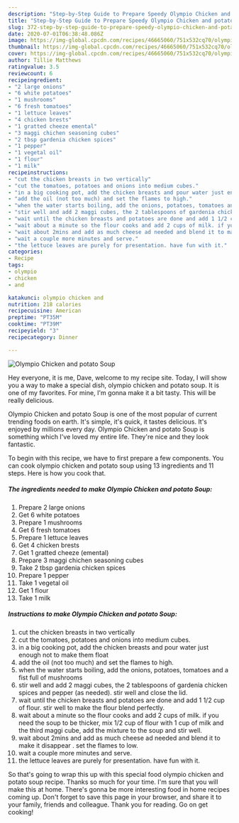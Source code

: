 ```yaml
---
description: "Step-by-Step Guide to Prepare Speedy Olympio Chicken and potato Soup"
title: "Step-by-Step Guide to Prepare Speedy Olympio Chicken and potato Soup"
slug: 372-step-by-step-guide-to-prepare-speedy-olympio-chicken-and-potato-soup
date: 2020-07-01T06:38:48.086Z
image: https://img-global.cpcdn.com/recipes/46665060/751x532cq70/olympio-chicken-and-potato-soup-recipe-main-photo.jpg
thumbnail: https://img-global.cpcdn.com/recipes/46665060/751x532cq70/olympio-chicken-and-potato-soup-recipe-main-photo.jpg
cover: https://img-global.cpcdn.com/recipes/46665060/751x532cq70/olympio-chicken-and-potato-soup-recipe-main-photo.jpg
author: Tillie Matthews
ratingvalue: 3.5
reviewcount: 6
recipeingredient:
- "2 large onions"
- "6 white potatoes"
- "1 mushrooms"
- "6 fresh tomatoes"
- "1 lettuce leaves"
- "4 chicken brests"
- "1 gratted cheeze emental"
- "3 maggi chichen seasoning cubes"
- "2 tbsp gardenia chicken spices"
- "1 pepper"
- "1 vegetal oil"
- "1 flour"
- "1 milk"
recipeinstructions:
- "cut the chicken breasts in two vertically"
- "cut the tomatoes, potatoes and onions into medium cubes."
- "in a big cooking pot, add the chicken breasts and pour water just enough not to make them float"
- "add the oil (not too much) and set the flames to high."
- "when the water starts boiling, add the onions, potatoes, tomatoes and a fist full of mushrooms"
- "stir well and add 2 maggi cubes, the 2 tablespoons of gardenia chicken spices and pepper (as needed). stir well and close the lid."
- "wait until the chicken breasts and potatoes are done and add 1 1/2 cup of flour. stir well to make the flour blend perfectly."
- "wait about a minute so the flour cooks and add 2 cups of milk. if you need the soup to be thicker, mix 1/2 cup of flour with 1 cup of milk and the third maggi cube, add the mixture to the soup and stir well."
- "wait about 2mins and add as much cheese ad needed and blend it to make it disappear . set the flames to low."
- "wait a couple more minutes and serve."
- "the lettuce leaves are purely for presentation. have fun with it."
categories:
- Recipe
tags:
- olympio
- chicken
- and

katakunci: olympio chicken and 
nutrition: 218 calories
recipecuisine: American
preptime: "PT35M"
cooktime: "PT39M"
recipeyield: "3"
recipecategory: Dinner

---
```



![Olympio Chicken and potato Soup](https://img-global.cpcdn.com/recipes/46665060/751x532cq70/olympio-chicken-and-potato-soup-recipe-main-photo.jpg)

Hey everyone, it is me, Dave, welcome to my recipe site. Today, I will show you a way to make a special dish, olympio chicken and potato soup. It is one of my favorites. For mine, I'm gonna make it a bit tasty. This will be really delicious.



Olympio Chicken and potato Soup is one of the most popular of current trending foods on earth. It's simple, it's quick, it tastes delicious. It's enjoyed by millions every day. Olympio Chicken and potato Soup is something which I've loved my entire life. They're nice and they look fantastic.


To begin with this recipe, we have to first prepare a few components. You can cook olympio chicken and potato soup using 13 ingredients and 11 steps. Here is how you cook that.

<!--inarticleads1-->

##### The ingredients needed to make Olympio Chicken and potato Soup:

1. Prepare 2 large onions
1. Get 6 white potatoes
1. Prepare 1 mushrooms
1. Get 6 fresh tomatoes
1. Prepare 1 lettuce leaves
1. Get 4 chicken brests
1. Get 1 gratted cheeze (emental)
1. Prepare 3 maggi chichen seasoning cubes
1. Take 2 tbsp gardenia chicken spices
1. Prepare 1 pepper
1. Take 1 vegetal oil
1. Get 1 flour
1. Take 1 milk




<!--inarticleads2-->

##### Instructions to make Olympio Chicken and potato Soup:

1. cut the chicken breasts in two vertically
1. cut the tomatoes, potatoes and onions into medium cubes.
1. in a big cooking pot, add the chicken breasts and pour water just enough not to make them float
1. add the oil (not too much) and set the flames to high.
1. when the water starts boiling, add the onions, potatoes, tomatoes and a fist full of mushrooms
1. stir well and add 2 maggi cubes, the 2 tablespoons of gardenia chicken spices and pepper (as needed). stir well and close the lid.
1. wait until the chicken breasts and potatoes are done and add 1 1/2 cup of flour. stir well to make the flour blend perfectly.
1. wait about a minute so the flour cooks and add 2 cups of milk. if you need the soup to be thicker, mix 1/2 cup of flour with 1 cup of milk and the third maggi cube, add the mixture to the soup and stir well.
1. wait about 2mins and add as much cheese ad needed and blend it to make it disappear . set the flames to low.
1. wait a couple more minutes and serve.
1. the lettuce leaves are purely for presentation. have fun with it.




So that's going to wrap this up with this special food olympio chicken and potato soup recipe. Thanks so much for your time. I'm sure that you will make this at home. There's gonna be more interesting food in home recipes coming up. Don't forget to save this page in your browser, and share it to your family, friends and colleague. Thank you for reading. Go on get cooking!
